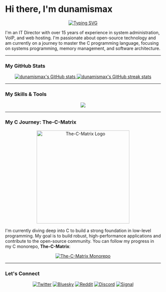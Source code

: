 # Hi there, I'm dunamismax

<p align="center">
  <a href="https://github.com/dunamismax">
    <img src="https://readme-typing-svg.herokuapp.com?font=Fira+Code&size=24&pause=1000&color=1DB954&center=true&vCenter=true&width=435&lines=IT+Director+%7C+C+Enthusiast;15%2B+Years+in+Tech;Mastering+Systems+Programming;Open-Source+Advocate;Self-Hosting+Proponent" alt="Typing SVG" />
  </a>
</p>

I'm an IT Director with over 15 years of experience in system administration, VoIP, and web hosting. I'm passionate about open-source technology and am currently on a journey to master the C programming language, focusing on systems programming, memory management, and software architecture.

---

### My GitHub Stats

<p align="center">
  <a href="https://github.com/dunamismax">
    <img src="https://github-readme-stats.vercel.app/api?username=dunamismax&show_icons=true&theme=dracula&include_all_commits=true&count_private=true" alt="dunamismax's GitHub stats" />
  </a>
  <a href="https://github.com/dunamismax">
    <img src="https://github-readme-streak-stats.herokuapp.com/?user=dunamismax&theme=dracula" alt="dunamismax's GitHub streak stats" />
  </a>
</p>

---

### My Skills & Tools

<p align="center">
  <a href="https://skillicons.dev">
    <img src="https://skillicons.dev/icons?i=c,cpp,python,typescript,rust,swift,html,css,nextjs,django,flask,nodejs,tailwind,vite,docker,git,github,cmake,nginx,vscode,raspberrypi,linux,debian,ubuntu,arch,windows,bash,powershell,sqlite" />
  </a>
</p>

---

### My C Journey: The-C-Matrix

<p align="center">
  <img src="https://github.com/dunamismax/The-C-Matrix/blob/main/docs/LLVMWyvernSmall.png" alt="The-C-Matrix Logo" width="300"/>
</p>

I'm currently diving deep into C to build a strong foundation in low-level programming. My goal is to build robust, high-performance applications and contribute to the open-source community. You can follow my progress in my C monorepo, **The-C-Matrix**:

<p align="center">
  <a href="https://github.com/dunamismax/The-C-Matrix">
    <img src="https://github-readme-stats.vercel.app/api/pin/?username=dunamismax&repo=The-C-Matrix&theme=dracula" alt="The-C-Matrix Monorepo" />
  </a>
</p>

---

### Let's Connect

<p align="center">
  <a href="https://twitter.com/dunamismax" target="_blank"><img src="https://img.shields.io/badge/Twitter-%231DA1F2.svg?&style=for-the-badge&logo=twitter&logoColor=white" alt="Twitter"></a>
  <a href="https://bsky.app/profile/dunamismax.bsky.social" target="_blank"><img src="https://img.shields.io/badge/Bluesky-blue?style=for-the-badge&logo=bluesky&logoColor=white" alt="Bluesky"></a>
  <a href="https://www.reddit.com/user/dunamismax" target="_blank"><img src="https://img.shields.io/badge/Reddit-%23FF4500.svg?&style=for-the-badge&logo=reddit&logoColor=white" alt="Reddit"></a>
  <a href="https://discord.com/users/dunamismax" target="_blank"><img src="https://img.shields.io/badge/Discord-dunamismax-7289DA.svg?style=for-the-badge&logo=discord&logoColor=white" alt="Discord"></a>
  <a href="https://signal.me/#p/+dunamismax.66" target="_blank"><img src="https://img.shields.io/badge/Signal-dunamismax.66-3A76F0.svg?style=for-the-badge&logo=signal&logoColor=white" alt="Signal"></a>
</p>
